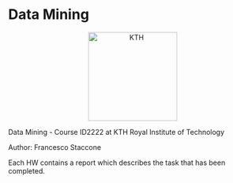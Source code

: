 # Data Mining
<p align="center">
    <img src="http://www.parmaco.se/wp-content/uploads/sites/4/2017/09/KTH-logo.png" width="180" alt="KTH"/>
</p>

Data Mining - Course ID2222 at KTH Royal Institute of Technology

Author: Francesco Staccone

Each HW contains a report which describes the task that has been completed.
